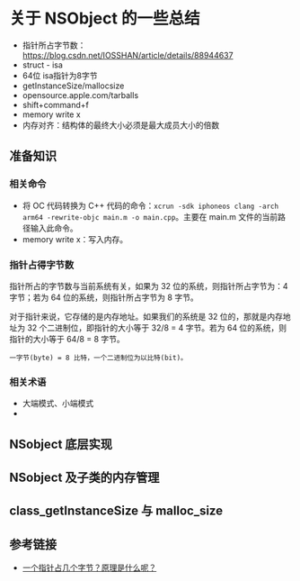 # 关于 NSObject 的一些总结

* 指针所占字节数：https://blog.csdn.net/IOSSHAN/article/details/88944637
* struct - isa
* 64位 isa指针为8字节
* getInstanceSize/mallocsize
* opensource.apple.com/tarballs
* shift+command+f
* memory write x
* 内存对齐：结构体的最终大小必须是最大成员大小的倍数
## 准备知识
### 相关命令
* 将 OC 代码转换为 C++ 代码的命令：`xcrun -sdk iphoneos clang -arch arm64 -rewrite-objc main.m -o main.cpp`。主要在 main.m 文件的当前路径输入此命令。
* memory write x：写入内存。

### 指针占得字节数
指针所占的字节数与当前系统有关，如果为 32 位的系统，则指针所占字节为：4 字节；若为 64 位的系统，则指针所占字节为 8 字节。

对于指针来说，它存储的是内存地址。如果我们的系统是 32 位的，那就是内存地址为 32 个二进制位，即指针的大小等于 32/8 = 4 字节。若为 64 位的系统，则指针的大小等于 64/8 = 8 字节。

`一字节(byte) = 8 比特，一个二进制位为以比特(bit)。`

### 相关术语
* 大端模式、小端模式
* 

## NSobject 底层实现

## NSobject 及子类的内存管理

## class_getInstanceSize 与 malloc_size

## 参考链接
* [一个指针占几个字节？原理是什么呢？](https://blog.csdn.net/IOSSHAN/article/details/88944637)
